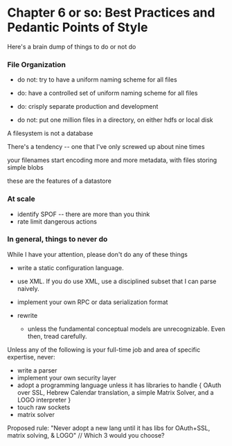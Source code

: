 # Chapter 6 or so: Best Practices and Pedantic Points of Style

Here's a brain dump of things to do or not do



### File Organization


* do not: try to have a uniform naming scheme for all files
* do: have a controlled set of uniform naming scheme for all files
* do: crisply separate production and development

* do not: put one million files in a directory, on either hdfs or local disk 


A filesystem is not a database

There's a tendency -- one that I've only screwed up about nine times 

your filenames start encoding more and more metadata, with files storing simple blobs

these are the features of a datastore


### At scale

* identify SPOF -- there are more than you think
* rate limit dangerous actions


### In general, things to never do

While I have your attention, please don't do any of these things

* write a static configuration language.
* use XML. If you do use XML, use a disciplined subset that I can parse naively.
* implement your own RPC or data serialization format

* rewrite
  - unless the fundamental conceptual models are unrecognizable. Even then, tread carefully.

Unless any of the following is your full-time job and area of specific expertise, never:

* write a parser
* implement your own security layer
* adopt a programming language unless it has libraries to handle { OAuth over SSL, Hebrew Calendar translation, a simple Matrix Solver, and a LOGO interpreter }
* touch raw sockets
* matrix solver

Proposed rule: "Never adopt a new lang until it has libs for OAuth+SSL, matrix solving, & LOGO" // Which 3 would you choose?

